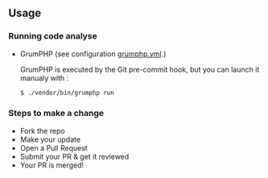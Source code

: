 
## Usage

### Running code analyse

- GrumPHP (see configuration [grumphp.yml](grumphp.yml).)

  GrumPHP is executed by the Git pre-commit hook, but you can launch it manualy with :

  ```bash
  $ ./vendor/bin/grumphp run
  ```

### Steps to make a change

- Fork the repo
- Make your update
- Open a Pull Request
- Submit your PR & get it reviewed
- Your PR is merged!